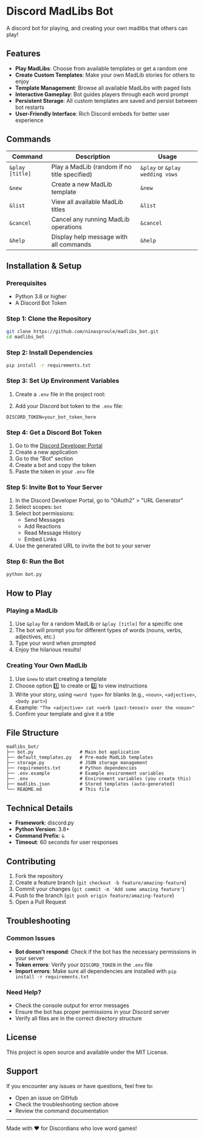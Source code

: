 # Discord MadLibs Bot

A discord bot for playing, and creating your own madlibs that others can play!

## Features

- **Play MadLibs**: Choose from available templates or get a random one
- **Create Custom Templates**: Make your own MadLib stories for others to enjoy
- **Template Management**: Browse all available MadLibs with paged lists
- **Interactive Gameplay**: Bot guides players through each word prompt
- **Persistent Storage**: All custom templates are saved and persist between bot restarts
- **User-Friendly Interface**: Rich Discord embeds for better user experience

## Commands

| Command | Description | Usage |
|---------|-------------|-------|
| `&play [title]` | Play a MadLib (random if no title specified) | `&play` or `&play wedding vows` |
| `&new` | Create a new MadLib template | `&new` |
| `&list` | View all available MadLib titles | `&list` |
| `&cancel` | Cancel any running MadLib operations | `&cancel` |
| `&help` | Display help message with all commands | `&help` |

## Installation & Setup

### Prerequisites
- Python 3.8 or higher
- A Discord Bot Token

### Step 1: Clone the Repository
```bash
git clone https://github.com/ninasproule/madlibs_bot.git
cd madlibs_bot
```

### Step 2: Install Dependencies
```bash
pip install -r requirements.txt
```

### Step 3: Set Up Environment Variables
1. Create a `.env` file in the project root:

2. Add your Discord bot token to the `.env` file:
```
DISCORD_TOKEN=your_bot_token_here
```

### Step 4: Get a Discord Bot Token
1. Go to the [Discord Developer Portal](https://discord.com/developers/applications)
2. Create a new application
3. Go to the "Bot" section
4. Create a bot and copy the token
5. Paste the token in your `.env` file

### Step 5: Invite Bot to Your Server
1. In the Discord Developer Portal, go to "OAuth2" > "URL Generator"
2. Select scopes: `bot`
3. Select bot permissions:
   - Send Messages
   - Add Reactions
   - Read Message History
   - Embed Links
4. Use the generated URL to invite the bot to your server

### Step 6: Run the Bot
```bash
python bot.py
```

## How to Play

### Playing a MadLib
1. Use `&play` for a random MadLib or `&play [title]` for a specific one
2. The bot will prompt you for different types of words (nouns, verbs, adjectives, etc.)
3. Type your word when prompted
4. Enjoy the hilarious results!

### Creating Your Own MadLib
1. Use `&new` to start creating a template
2. Choose option 1️⃣ to create or 2️⃣ to view instructions
3. Write your story, using `<word type>` for blanks (e.g., `<noun>`, `<adjective>`, `<body part>`)
4. Example: `"The <adjective> cat <verb (past-tense)> over the <noun>"`
5. Confirm your template and give it a title

## File Structure

```
madlibs_bot/
├── bot.py                 # Main bot application
├── default_templates.py   # Pre-made MadLib templates
├── storage.py             # JSON storage management
├── requirements.txt       # Python dependencies
├── .env.example           # Example environment variables
├── .env                   # Environment variables (you create this)
├── madlibs.json           # Stored templates (auto-generated)
└── README.md              # This file
```

## Technical Details

- **Framework**: discord.py
- **Python Version**: 3.8+
- **Command Prefix**: `&`
- **Timeout**: 60 seconds for user responses

## Contributing

1. Fork the repository
2. Create a feature branch (`git checkout -b feature/amazing-feature`)
3. Commit your changes (`git commit -m 'Add some amazing feature'`)
4. Push to the branch (`git push origin feature/amazing-feature`)
5. Open a Pull Request

## Troubleshooting

### Common Issues
- **Bot doesn't respond**: Check if the bot has the necessary permissions in your server
- **Token errors**: Verify your `DISCORD_TOKEN` in the `.env` file
- **Import errors**: Make sure all dependencies are installed with `pip install -r requirements.txt`

### Need Help?
- Check the console output for error messages
- Ensure the bot has proper permissions in your Discord server
- Verify all files are in the correct directory structure

## License

This project is open source and available under the MIT License.

## Support

If you encounter any issues or have questions, feel free to:
- Open an issue on GitHub
- Check the troubleshooting section above
- Review the command documentation

---

Made with ❤️ for Discordians who love word games!